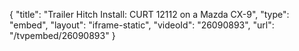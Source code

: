 {
    "title": "Trailer Hitch Install: CURT 12112 on a Mazda CX-9",
    "type": "embed",
    "layout": "iframe-static",
    "videoId": "26090893",
    "url": "\/tvpembed\/26090893"
}